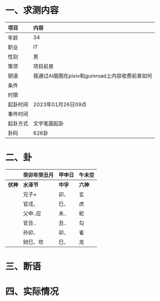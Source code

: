 # 一、求测内容
|项目|内容|
|:-|:-|
|年龄|34|
|职业|IT|
|性别|男|
|策项|项目前景|
|钥语|我通过AI画图在pixiv和gumroad上内容收费前景如何|
|条件||
|时限||
|起卦时间|2023年01月26日09点|
|事件时间||
|起卦方式|文字笔画起卦|
|卦码|626卦|

# 二、卦
||癸卯年癸丑月|甲申日|午未空|
|:-|:-|:-|:-|
|**伏神**|**水泽节**|**中孚**|**六神**|
||兄子×|卯、|玄|
||官戌、|巳、|虎|
||父申..应|未..|蛇|
||官丑..|丑..|勾|
||孙卯、|卯、|雀|
||财巳、坎|巳、|龙|


# 三、断语

# 四、实际情况